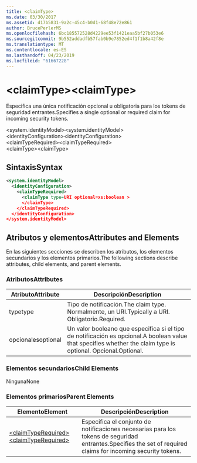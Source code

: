 ```yaml
---
title: <claimType>
ms.date: 03/30/2017
ms.assetid: d17b5831-9a2c-45c4-b0d1-68f48e72e861
author: BrucePerlerMS
ms.openlocfilehash: 6bc185572528d4229ee53f1421eaa5bf27b053e6
ms.sourcegitcommit: 9b552addadfb57fab0b9e7852ed4f1f1b8a42f8e
ms.translationtype: MT
ms.contentlocale: es-ES
ms.lasthandoff: 04/23/2019
ms.locfileid: "61667228"
---
```

# <a name="claimtype"></a><span data-ttu-id="e61e2-101">\<claimType></span><span class="sxs-lookup"><span data-stu-id="e61e2-101">\<claimType></span></span>
<span data-ttu-id="e61e2-102">Especifica una única notificación opcional u obligatoria para los tokens de seguridad entrantes.</span><span class="sxs-lookup"><span data-stu-id="e61e2-102">Specifies a single optional or required claim for incoming security tokens.</span></span>  
  
 <span data-ttu-id="e61e2-103">\<system.identityModel></span><span class="sxs-lookup"><span data-stu-id="e61e2-103">\<system.identityModel></span></span>  
<span data-ttu-id="e61e2-104">\<identityConfiguration></span><span class="sxs-lookup"><span data-stu-id="e61e2-104">\<identityConfiguration></span></span>  
<span data-ttu-id="e61e2-105">\<claimTypeRequired></span><span class="sxs-lookup"><span data-stu-id="e61e2-105">\<claimTypeRequired></span></span>  
<span data-ttu-id="e61e2-106">\<claimType></span><span class="sxs-lookup"><span data-stu-id="e61e2-106">\<claimType></span></span>  
  
## <a name="syntax"></a><span data-ttu-id="e61e2-107">Sintaxis</span><span class="sxs-lookup"><span data-stu-id="e61e2-107">Syntax</span></span>  
  
```xml  
<system.identityModel>  
  <identityConfiguration>  
    <claimTypeRequired>  
      <claimType type=URI optional=xs:boolean >  
      </claimType>  
    </claimTypeRequired>  
  </identityConfiguration>  
</system.identityModel>  
```  
  
## <a name="attributes-and-elements"></a><span data-ttu-id="e61e2-108">Atributos y elementos</span><span class="sxs-lookup"><span data-stu-id="e61e2-108">Attributes and Elements</span></span>  
 <span data-ttu-id="e61e2-109">En las siguientes secciones se describen los atributos, los elementos secundarios y los elementos primarios.</span><span class="sxs-lookup"><span data-stu-id="e61e2-109">The following sections describe attributes, child elements, and parent elements.</span></span>  
  
### <a name="attributes"></a><span data-ttu-id="e61e2-110">Atributos</span><span class="sxs-lookup"><span data-stu-id="e61e2-110">Attributes</span></span>  
  
|<span data-ttu-id="e61e2-111">Atributo</span><span class="sxs-lookup"><span data-stu-id="e61e2-111">Attribute</span></span>|<span data-ttu-id="e61e2-112">Descripción</span><span class="sxs-lookup"><span data-stu-id="e61e2-112">Description</span></span>|  
|---------------|-----------------|  
|<span data-ttu-id="e61e2-113">type</span><span class="sxs-lookup"><span data-stu-id="e61e2-113">type</span></span>|<span data-ttu-id="e61e2-114">Tipo de notificación.</span><span class="sxs-lookup"><span data-stu-id="e61e2-114">The claim type.</span></span> <span data-ttu-id="e61e2-115">Normalmente, un URI.</span><span class="sxs-lookup"><span data-stu-id="e61e2-115">Typically a URI.</span></span> <span data-ttu-id="e61e2-116">Obligatorio.</span><span class="sxs-lookup"><span data-stu-id="e61e2-116">Required.</span></span>|  
|<span data-ttu-id="e61e2-117">opcionales</span><span class="sxs-lookup"><span data-stu-id="e61e2-117">optional</span></span>|<span data-ttu-id="e61e2-118">Un valor booleano que especifica si el tipo de notificación es opcional.</span><span class="sxs-lookup"><span data-stu-id="e61e2-118">A boolean value that specifies whether the claim type is optional.</span></span> <span data-ttu-id="e61e2-119">Opcional.</span><span class="sxs-lookup"><span data-stu-id="e61e2-119">Optional.</span></span>|  
  
### <a name="child-elements"></a><span data-ttu-id="e61e2-120">Elementos secundarios</span><span class="sxs-lookup"><span data-stu-id="e61e2-120">Child Elements</span></span>  
 <span data-ttu-id="e61e2-121">Ninguna</span><span class="sxs-lookup"><span data-stu-id="e61e2-121">None</span></span>  
  
### <a name="parent-elements"></a><span data-ttu-id="e61e2-122">Elementos primarios</span><span class="sxs-lookup"><span data-stu-id="e61e2-122">Parent Elements</span></span>  
  
|<span data-ttu-id="e61e2-123">Elemento</span><span class="sxs-lookup"><span data-stu-id="e61e2-123">Element</span></span>|<span data-ttu-id="e61e2-124">Descripción</span><span class="sxs-lookup"><span data-stu-id="e61e2-124">Description</span></span>|  
|-------------|-----------------|  
|[<span data-ttu-id="e61e2-125">\<claimTypeRequired></span><span class="sxs-lookup"><span data-stu-id="e61e2-125">\<claimTypeRequired></span></span>](../../../../../docs/framework/configure-apps/file-schema/windows-identity-foundation/claimtyperequired.md)|<span data-ttu-id="e61e2-126">Especifica el conjunto de notificaciones necesarias para los tokens de seguridad entrantes.</span><span class="sxs-lookup"><span data-stu-id="e61e2-126">Specifies the set of required claims for incoming security tokens.</span></span>|
